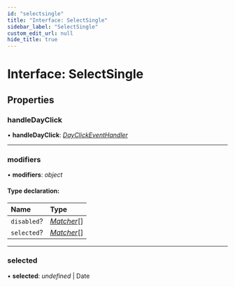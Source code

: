 ```yaml
---
id: "selectsingle"
title: "Interface: SelectSingle"
sidebar_label: "SelectSingle"
custom_edit_url: null
hide_title: true
---
```


# Interface: SelectSingle

## Properties

### handleDayClick

• **handleDayClick**: [*DayClickEventHandler*](../types/dayclickeventhandler.md)

___

### modifiers

• **modifiers**: *object*

#### Type declaration:

Name | Type |
:------ | :------ |
`disabled`? | [*Matcher*](../types/matcher.md)[] |
`selected`? | [*Matcher*](../types/matcher.md)[] |

___

### selected

• **selected**: *undefined* \| Date
